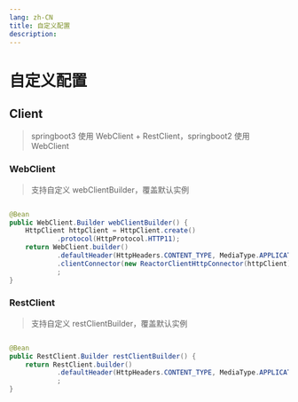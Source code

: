 ```yaml
---
lang: zh-CN
title: 自定义配置
description: 
---
```


# 自定义配置

## Client

> springboot3 使用 WebClient + RestClient，springboot2 使用 WebClient

### WebClient

> 支持自定义 webClientBuilder，覆盖默认实例

```java

@Bean
public WebClient.Builder webClientBuilder() {
    HttpClient httpClient = HttpClient.create()
            .protocol(HttpProtocol.HTTP11);
    return WebClient.builder()
            .defaultHeader(HttpHeaders.CONTENT_TYPE, MediaType.APPLICATION_JSON_VALUE)
            .clientConnector(new ReactorClientHttpConnector(httpClient))
            ;
}
```

### RestClient

> 支持自定义 restClientBuilder，覆盖默认实例

```java

@Bean
public RestClient.Builder restClientBuilder() {
    return RestClient.builder()
            .defaultHeader(HttpHeaders.CONTENT_TYPE, MediaType.APPLICATION_JSON_VALUE)
            ;
}
```
